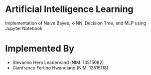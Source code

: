 # Artificial Intelligence Learning
Implementation of Naive Bayes, k-NN, Decision Tree, and MLP using Jupyter Notebook

# Implemented By
- Stevanno Hero Leadervand      (NIM. 13515082)
- Gianfranco Fertino Hwandiano  (NIM. 13515118)
